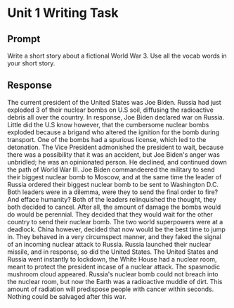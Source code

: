 # Unit 1 Writing Task

## Prompt

Write a short story about a fictional World War 3. Use all the vocab words in your short story.

## Response

The current president of the United States was Joe Biden. Russia had just exploded 3 of their nuclear bombs on U.S soil, diffusing the radioactive debris all over the country. In response, Joe Biden declared war on Russia. Little did the U.S know however, that the cumbersome nuclear bombs exploded because a brigand who altered the ignition for the bomb during transport. One of the bombs had a spurious license, which led to the detonation. The Vice President admonished the president to wait, because there was a possibility that it was an accident, but Joe Biden's anger was unbridled; he was an opinionated person. He declined, and continued down the path of World War III. Joe Biden commandeered the military to send their biggest nuclear bomb to Moscow, and at the same time the leader of Russia ordered their biggest nuclear bomb to be sent to Washington D.C. Both leaders were in a dilemma, were they to send the final order to fire? And efface humanity? Both of the leaders relinquished the thought, they both decided to cancel. After all, the amount of damage the bombs would do would be perennial. They decided that they would wait for the other country to send their nuclear bomb. The two world superpowers were at a deadlock. China however, decided that now would be the best time to jump in. They behaved in a very circumspect manner, and they faked the signal of an incoming nuclear attack to Russia. Russia launched their nuclear missile, and in response, so did the United States. The United States and Russia went instantly to lockdown, the White House had a nuclear room, meant to protect the president incase of a nuclear attack. The spasmodic mushroom cloud appeared. Russia's nuclear bomb could not breach into the nuclear room, but now the Earth was a radioactive muddle of dirt. This amount of radiation will predispose people with cancer within seconds. Nothing could be salvaged after this war.
